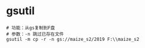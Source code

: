 # gsutil


```
# 功能：从gs复制到F盘
# 参数：-n 跳过已存在文件
gsutil -m cp -r -n gs://maize_s2/2019 F:\\maize_s2 
```
